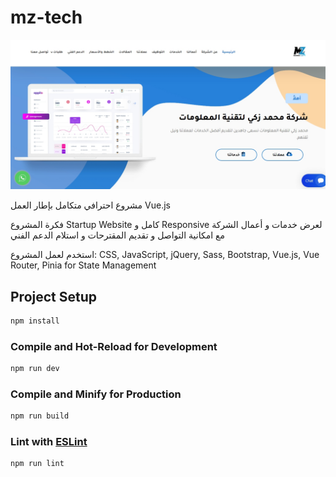 # mz-tech

![](./src/assets/Screenshot_10-11-2024_75848_127.0.0.1.jpeg)

<p>مشروع احترافي متكامل بإطار العمل Vue.js</p>
<p>فكرة المشروع Startup Website كامل و Responsive لعرض خدمات و أعمال الشركة مع امكانية التواصل و تقديم المقترحات و استلام الدعم الفني</p>
<p>استخدم لعمل المشروع: CSS, JavaScript, jQuery, Sass, Bootstrap, Vue.js, Vue Router, Pinia for State Management</p>

## Project Setup

```sh
npm install
```

### Compile and Hot-Reload for Development

```sh
npm run dev
```

### Compile and Minify for Production

```sh
npm run build
```

### Lint with [ESLint](https://eslint.org/)

```sh
npm run lint
```
